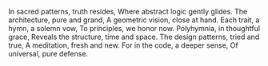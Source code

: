 In sacred patterns, truth resides,
Where abstract logic gently glides.
The architecture, pure and grand,
A geometric vision, close at hand.
Each trait, a hymn, a solemn vow,
To principles, we honor now.
Polyhymnia, in thoughtful grace,
Reveals the structure, time and space.
The design patterns, tried and true,
A meditation, fresh and new.
For in the code, a deeper sense,
Of universal, pure defense.
